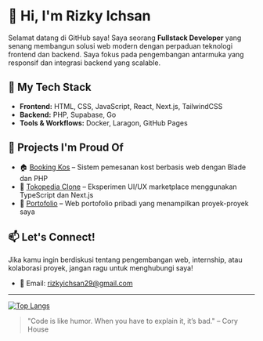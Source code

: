 # 👋 Hi, I'm Rizky Ichsan

Selamat datang di GitHub saya! Saya seorang **Fullstack Developer** yang senang membangun solusi web modern dengan perpaduan teknologi frontend dan backend. Saya fokus pada pengembangan antarmuka yang responsif dan integrasi backend yang scalable.

## 🚀 My Tech Stack
- **Frontend:** HTML, CSS, JavaScript, React, Next.js, TailwindCSS
- **Backend:** PHP, Supabase, Go
- **Tools & Workflows:** Docker, Laragon, GitHub Pages

## 🧩 Projects I'm Proud Of
- 🏠 [Booking Kos](https://github.com/RizkyIchsanN/booking-kos) – Sistem pemesanan kost berbasis web dengan Blade dan PHP
- 🛒 [Tokopedia Clone](https://github.com/RizkyIchsanN/tokopedia-clone) – Eksperimen UI/UX marketplace menggunakan TypeScript dan Next.js
- 📁 [Portofolio](https://github.com/RizkyIchsanN/portofolio) – Web portofolio pribadi yang menampilkan proyek-proyek saya

## 📫 Let's Connect!
Jika kamu ingin berdiskusi tentang pengembangan web, internship, atau kolaborasi proyek, jangan ragu untuk menghubungi saya!

- 📮 Email: rizkyichsan29@gmail.com

---
[![Top Langs](https://github-readme-stats.vercel.app/api/top-langs/?username=RizkyIchsanN)](https://github.com/anuraghazra/github-readme-stats)
> "Code is like humor. When you have to explain it, it’s bad." – Cory House

<!--
**RizkyIchsanN/RizkyIchsanN** is a ✨ _special_ ✨ repository because its `README.md` (this file) appears on your GitHub profile.

Here are some ideas to get you started:

- 🔭 I’m currently working on ...
- 🌱 I’m currently learning ...
- 👯 I’m looking to collaborate on ...
- 🤔 I’m looking for help with ...
- 💬 Ask me about ...
- 📫 How to reach me: ...
- 😄 Pronouns: ...
- ⚡ Fun fact: ...
-->
